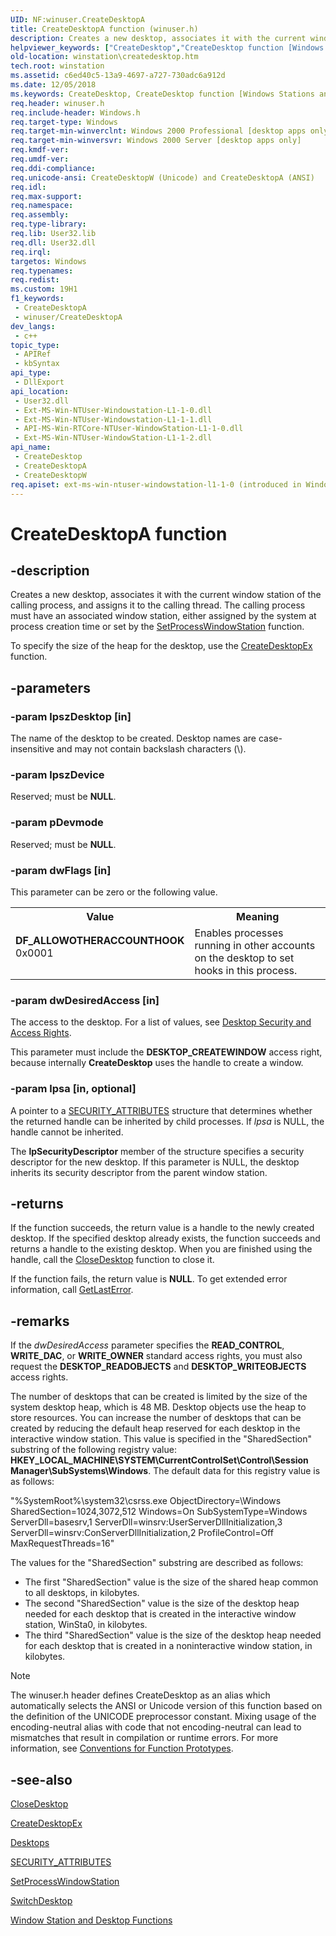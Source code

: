 ```yaml
---
UID: NF:winuser.CreateDesktopA
title: CreateDesktopA function (winuser.h)
description: Creates a new desktop, associates it with the current window station of the calling process, and assigns it to the calling thread. (ANSI)
helpviewer_keywords: ["CreateDesktop","CreateDesktop function [Windows Stations and Desktops]","CreateDesktopA","CreateDesktopW","DF_ALLOWOTHERACCOUNTHOOK","_win32_createdesktop","base.createdesktop","winstation.createdesktop","winuser/CreateDesktop","winuser/CreateDesktopA","winuser/CreateDesktopW"]
old-location: winstation\createdesktop.htm
tech.root: winstation
ms.assetid: c6ed40c5-13a9-4697-a727-730adc6a912d
ms.date: 12/05/2018
ms.keywords: CreateDesktop, CreateDesktop function [Windows Stations and Desktops], CreateDesktopA, CreateDesktopW, DF_ALLOWOTHERACCOUNTHOOK, _win32_createdesktop, base.createdesktop, winstation.createdesktop, winuser/CreateDesktop, winuser/CreateDesktopA, winuser/CreateDesktopW
req.header: winuser.h
req.include-header: Windows.h
req.target-type: Windows
req.target-min-winverclnt: Windows 2000 Professional [desktop apps only]
req.target-min-winversvr: Windows 2000 Server [desktop apps only]
req.kmdf-ver: 
req.umdf-ver: 
req.ddi-compliance: 
req.unicode-ansi: CreateDesktopW (Unicode) and CreateDesktopA (ANSI)
req.idl: 
req.max-support: 
req.namespace: 
req.assembly: 
req.type-library: 
req.lib: User32.lib
req.dll: User32.dll
req.irql: 
targetos: Windows
req.typenames: 
req.redist: 
ms.custom: 19H1
f1_keywords:
 - CreateDesktopA
 - winuser/CreateDesktopA
dev_langs:
 - c++
topic_type:
 - APIRef
 - kbSyntax
api_type:
 - DllExport
api_location:
 - User32.dll
 - Ext-MS-Win-NTUser-Windowstation-L1-1-0.dll
 - Ext-MS-Win-NTUser-Windowstation-L1-1-1.dll
 - API-MS-Win-RTCore-NTUser-WindowStation-L1-1-0.dll
 - Ext-MS-Win-NTUser-WindowStation-L1-1-2.dll
api_name:
 - CreateDesktop
 - CreateDesktopA
 - CreateDesktopW
req.apiset: ext-ms-win-ntuser-windowstation-l1-1-0 (introduced in Windows 8)
---
```


# CreateDesktopA function


## -description

Creates a new desktop, associates it with the current window station of the calling process, and assigns it to the calling thread. The calling process must have an associated window station, either assigned by the system at process creation time or set by 
the <a href="/windows/desktop/api/winuser/nf-winuser-setprocesswindowstation">SetProcessWindowStation</a> function.

To specify the size of the heap for the desktop, use the <a href="/windows/desktop/api/winuser/nf-winuser-createdesktopexa">CreateDesktopEx</a> function.

## -parameters

### -param lpszDesktop [in]

The name of the desktop to be created. Desktop names are case-insensitive and may not contain backslash characters (\\).

### -param lpszDevice

Reserved; must be <b>NULL</b>.

### -param pDevmode

Reserved; must be <b>NULL</b>.

### -param dwFlags [in]

This parameter can be zero or the following value.

<table>
<tr>
<th>Value</th>
<th>Meaning</th>
</tr>
<tr>
<td width="40%"><a id="DF_ALLOWOTHERACCOUNTHOOK"></a><a id="df_allowotheraccounthook"></a><dl>
<dt><b>DF_ALLOWOTHERACCOUNTHOOK</b></dt>
<dt>0x0001</dt>
</dl>
</td>
<td width="60%">
Enables processes running in other accounts on the desktop to set hooks in this process.

</td>
</tr>
</table>

### -param dwDesiredAccess [in]

The access to the desktop. For a list of values, see 
<a href="/windows/desktop/winstation/desktop-security-and-access-rights">Desktop Security and Access Rights</a>.

This parameter must include the <b>DESKTOP_CREATEWINDOW</b> access right, because internally 
<b>CreateDesktop</b> uses the handle to create a window.

### -param lpsa [in, optional]

A pointer to a 
<a href="/previous-versions/windows/desktop/legacy/aa379560(v=vs.85)">SECURITY_ATTRIBUTES</a> structure that determines whether the returned handle can be inherited by child processes. If <i>lpsa</i> is NULL, the handle cannot be inherited.

The <b>lpSecurityDescriptor</b> member of the structure specifies a security descriptor for the new desktop. If this parameter is NULL, the desktop inherits its security descriptor from the parent window station.

## -returns

If the function succeeds, the return value is a handle to the newly created desktop. If the specified desktop already exists, the function succeeds and returns a handle to the existing desktop. When you are finished using the handle, call the 
<a href="/windows/desktop/api/winuser/nf-winuser-closedesktop">CloseDesktop</a> function to close it.

If the function fails, the return value is <b>NULL</b>. To get extended error information, call 
<a href="/windows/desktop/api/errhandlingapi/nf-errhandlingapi-getlasterror">GetLastError</a>.

## -remarks

If the <i>dwDesiredAccess</i> parameter specifies the <b>READ_CONTROL</b>, <b>WRITE_DAC</b>, or <b>WRITE_OWNER</b> standard access rights, you must also request the <b>DESKTOP_READOBJECTS</b> and <b>DESKTOP_WRITEOBJECTS</b> access rights.

The number of desktops that can be created is limited by the size of the system desktop heap, which is 48 MB. Desktop objects use the heap to store resources. You can increase the number of desktops that can be created by reducing the default heap reserved for each desktop in the interactive window station. This value is specified in the "SharedSection" substring of the following registry value: <b>HKEY_LOCAL_MACHINE\SYSTEM\CurrentControlSet\Control\Session Manager\SubSystems\Windows</b>. The default data for this registry value is as follows:

"%SystemRoot%\system32\csrss.exe ObjectDirectory=\Windows
SharedSection=1024,3072,512 Windows=On SubSystemType=Windows
ServerDll=basesrv,1 ServerDll=winsrv:UserServerDllInitialization,3
ServerDll=winsrv:ConServerDllInitialization,2 ProfileControl=Off
MaxRequestThreads=16"


The values for the "SharedSection" substring are described as follows:

<ul>
<li>The first "SharedSection" value is the size of the shared heap common to all desktops, in kilobytes.</li>
<li>The second "SharedSection" value is the size of the desktop heap needed for each desktop that is created in the interactive window station, WinSta0, in kilobytes.</li>
<li>The third "SharedSection" value is the size of the desktop heap needed for each desktop that is created in a noninteractive window station, in kilobytes.</li>
</ul>






> [!NOTE]
> The winuser.h header defines CreateDesktop as an alias which automatically selects the ANSI or Unicode version of this function based on the definition of the UNICODE preprocessor constant. Mixing usage of the encoding-neutral alias with code that not encoding-neutral can lead to mismatches that result in compilation or runtime errors. For more information, see [Conventions for Function Prototypes](/windows/win32/intl/conventions-for-function-prototypes).

## -see-also

<a href="/windows/desktop/api/winuser/nf-winuser-closedesktop">CloseDesktop</a>



<a href="/windows/desktop/api/winuser/nf-winuser-createdesktopexa">CreateDesktopEx</a>



<a href="/windows/desktop/winstation/desktops">Desktops</a>



<a href="/previous-versions/windows/desktop/legacy/aa379560(v=vs.85)">SECURITY_ATTRIBUTES</a>



<a href="/windows/desktop/api/winuser/nf-winuser-setprocesswindowstation">SetProcessWindowStation</a>



<a href="/windows/desktop/api/winuser/nf-winuser-switchdesktop">SwitchDesktop</a>



<a href="/windows/desktop/winstation/window-station-and-desktop-functions">Window Station and Desktop Functions</a>
